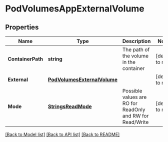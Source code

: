 # PodVolumesAppExternalVolume

## Properties
Name | Type | Description | Notes
------------ | ------------- | ------------- | -------------
**ContainerPath** | **string** | The path of the volume in the container | [default to null]
**External** | [**PodVolumesExternalVolume**](pod.volumes.ExternalVolume.md) |  | [default to null]
**Mode** | [**StringsReadMode**](strings.ReadMode.md) | Possible values are RO for ReadOnly and RW for Read/Write | [default to null]

[[Back to Model list]](../README.md#documentation-for-models) [[Back to API list]](../README.md#documentation-for-api-endpoints) [[Back to README]](../README.md)


